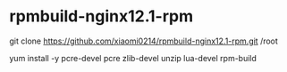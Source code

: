 # rpmbuild-nginx12.1-rpm

git clone https://github.com/xiaomi0214/rpmbuild-nginx12.1-rpm.git  /root


yum install -y pcre-devel pcre zlib-devel unzip lua-devel rpm-build

